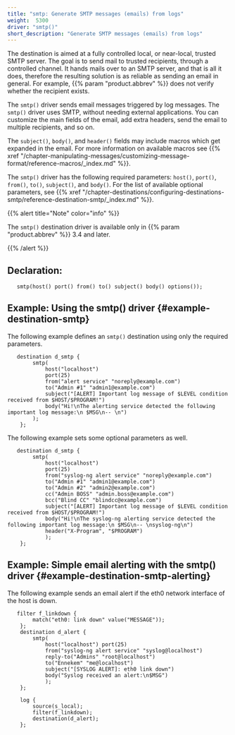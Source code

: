 ```yaml
---
title: "smtp: Generate SMTP messages (emails) from logs"
weight:  5300
driver: "smtp()"
short_description: "Generate SMTP messages (emails) from logs"
---
```

<!-- DISCLAIMER: This file is based on the syslog-ng Open Source Edition documentation https://github.com/balabit/syslog-ng-ose-guides/commit/2f4a52ee61d1ea9ad27cb4f3168b95408fddfdf2 and is used under the terms of The syslog-ng Open Source Edition Documentation License. The file has been modified by Axoflow. -->

The destination is aimed at a fully controlled local, or near-local, trusted SMTP server. The goal is to send mail to trusted recipients, through a controlled channel. It hands mails over to an SMTP server, and that is all it does, therefore the resulting solution is as reliable as sending an email in general. For example, {{% param "product.abbrev" %}} does not verify whether the recipient exists.

The `smtp()` driver sends email messages triggered by log messages. The `smtp()` driver uses SMTP, without needing external applications. You can customize the main fields of the email, add extra headers, send the email to multiple recipients, and so on.

The `subject()`, `body()`, and `header()` fields may include macros which get expanded in the email. For more information on available macros see {{% xref "/chapter-manipulating-messages/customizing-message-format/reference-macros/_index.md" %}}.

The `smtp()` driver has the following required parameters: `host()`, `port()`, `from()`, `to()`, `subject()`, and `body()`. For the list of available optional parameters, see {{% xref "/chapter-destinations/configuring-destinations-smtp/reference-destination-smtp/_index.md" %}}.

{{% alert title="Note" color="info" %}}

The `smtp()` destination driver is available only in {{% param "product.abbrev" %}} 3.4 and later.

{{% /alert %}}

## Declaration:

```shell
   smtp(host() port() from() to() subject() body() options());
```


## Example: Using the smtp() driver {#example-destination-smtp}

The following example defines an `smtp()` destination using only the required parameters.

```shell
   destination d_smtp {
        smtp(
            host("localhost")
            port(25)
            from("alert service" "noreply@example.com")
            to("Admin #1" "admin1@example.com")
            subject("[ALERT] Important log message of $LEVEL condition received from $HOST/$PROGRAM!")
            body("Hi!\nThe alerting service detected the following important log message:\n $MSG\n-- \n")
        );
    };
```

The following example sets some optional parameters as well.

```shell
   destination d_smtp {
        smtp(
            host("localhost")
            port(25)
            from("syslog-ng alert service" "noreply@example.com")
            to("Admin #1" "admin1@example.com")
            to("Admin #2" "admin2@example.com")
            cc("Admin BOSS" "admin.boss@example.com")
            bcc("Blind CC" "blindcc@example.com")
            subject("[ALERT] Important log message of $LEVEL condition received from $HOST/$PROGRAM!")
            body("Hi!\nThe syslog-ng alerting service detected the following important log message:\n $MSG\n-- \nsyslog-ng\n")
            header("X-Program", "$PROGRAM")
            );
    };
```



<span id="example-destination-smtp-alerting"></span>

## Example: Simple email alerting with the smtp() driver {#example-destination-smtp-alerting}

The following example sends an email alert if the eth0 network interface of the host is down.

```shell
   filter f_linkdown {
        match("eth0: link down" value("MESSAGE"));
    };
    destination d_alert {
        smtp(
            host("localhost") port(25)
            from("syslog-ng alert service" "syslog@localhost")
            reply-to("Admins" "root@localhost")
            to("Ennekem" "me@localhost")
            subject("[SYSLOG ALERT]: eth0 link down")
            body("Syslog received an alert:\n$MSG")
            );
    };
    
    log {
        source(s_local);
        filter(f_linkdown);
        destination(d_alert);
    };
```

